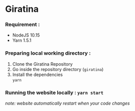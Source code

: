 # Giratina

### Requirement :

- NodeJS 10.15
- Yarn 1.5.1

### Preparing local working directory :

1.  Clone the Giratina Repository
2.  Go inside the repository directory (`giratina`)
3.  Install the dependencies  
    `yarn`

### Running the website locally : `yarn start`

_note: website automatically restart when your code changes_
